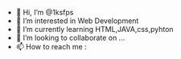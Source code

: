 - 👋 Hi, I’m @1ksfps
- 👀 I’m interested in Web Development
- 🌱 I’m currently learning HTML,JAVA,css,pyhton 
- 💞️ I’m looking to collaborate on ...
- 📫 How to reach me : 

<!---
1ksfps/1ksfps is a ✨ special ✨ repository because its `README.md` (this file) appears on your GitHub profile.
You can click the Preview link to take a look at your changes.
--->
